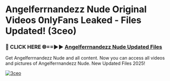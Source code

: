 # Angelferrnandezz Nude Original Videos 0nlyFans Leaked - Files Updated! (3ceo)

<h3>🔴 CLICK HERE 🌐==►► <a href="https://tinyurl.com/5h6xmrr3" rel="nofollow">Angelferrnandezz Nude Updated Files</a></h3>

Get Angelferrnandezz Nude and all content. Now you can access all videos and pictures of Angelferrnandezz Nude. New Updated Files 2025!

[![3ceo](https://i.imgur.com/KVD873Z.gif)](https://tinyurl.com/5h6xmrr3)
